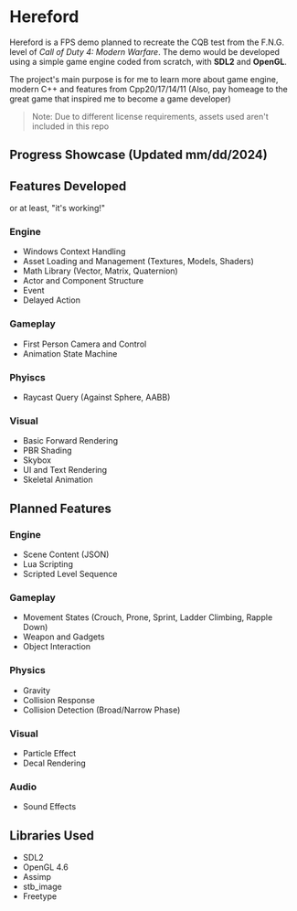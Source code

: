 # Hereford
Hereford is a FPS demo planned to recreate the CQB test from the F.N.G. level of *Call of Duty 4: Modern Warfare*. 
The demo would be developed using a simple game engine coded from scratch, with **SDL2** and **OpenGL**. 

The project's main purpose is for me to learn more about game engine, modern C++ and features from Cpp20/17/14/11
(Also, pay homeage to the great game that inspired me to become a game developer)

>Note: Due to different license requirements, assets used aren't included in this repo

## Progress Showcase (Updated mm/dd/2024)

## Features Developed
or at least, "it's working!"
### Engine
- Windows Context Handling
- Asset Loading and Management (Textures, Models, Shaders)
- Math Library (Vector, Matrix, Quaternion)
- Actor and Component Structure
- Event
- Delayed Action

### Gameplay
- First Person Camera and Control
- Animation State Machine

### Phyiscs
- Raycast Query (Against Sphere, AABB)

### Visual
- Basic Forward Rendering
- PBR Shading
- Skybox
- UI and Text Rendering
- Skeletal Animation

## Planned Features
### Engine
- Scene Content (JSON)
- Lua Scripting
- Scripted Level Sequence

### Gameplay
- Movement States (Crouch, Prone, Sprint, Ladder Climbing, Rapple Down)
- Weapon and Gadgets
- Object Interaction

### Physics
- Gravity
- Collision Response
- Collision Detection (Broad/Narrow Phase)

### Visual
- Particle Effect
- Decal Rendering

### Audio
- Sound Effects

## Libraries Used
- SDL2
- OpenGL 4.6
- Assimp
- stb_image
- Freetype
